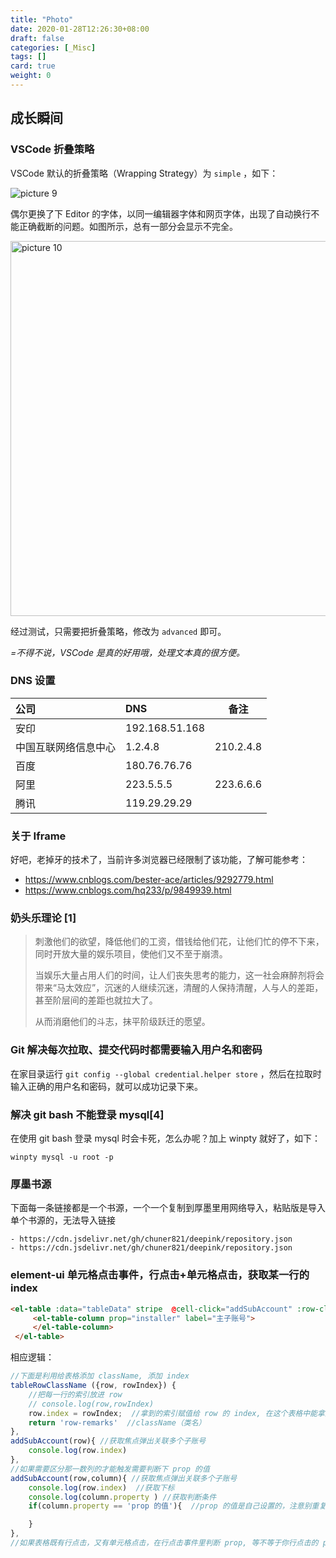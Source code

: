 ```yaml
---
title: "Photo"
date: 2020-01-28T12:26:30+08:00
draft: false
categories: [_Misc]
tags: []
card: true
weight: 0
---
```


<!--more-->

## 成长瞬间

### VSCode 折叠策略

VSCode 默认的折叠策略（Wrapping Strategy）为 `simple` ，如下：

<img alt="picture 9" src="imgs/8c2800b1d32340a32b4e84370b7d66921ad46df2a5b822d7c5515565c78b9222.png" />  

偶尔更换了下 Editor 的字体，以同一编辑器字体和网页字体，出现了自动换行不能正确截断的问题。如图所示，总有一部分会显示不完全。

<img alt="picture 10" src="imgs/3b8886a9753323ac86b7838c1863b9e49cb7080d84269e0850b1e0d0009f50bd.png" width="600" />  

经过测试，只需要把折叠策略，修改为 `advanced` 即可。

*=不得不说，VSCode 是真的好用哦，处理文本真的很方便。* 

### DNS 设置

| 公司                 | DNS            | 备注      |
|:-------------------|:---------------|-----------|
| 安印                 | 192.168.51.168 |           |
| 中国互联网络信息中心 | 1.2.4.8        | 210.2.4.8 |
| 百度                 | 180.76.76.76   |           |
| 阿里                 | 223.5.5.5      | 223.6.6.6 |
| 腾讯                 | 119.29.29.29   |           |

### 关于 Iframe 

好吧，老掉牙的技术了，当前许多浏览器已经限制了该功能，了解可能参考：
- https://www.cnblogs.com/bester-ace/articles/9292779.html
- https://www.cnblogs.com/hq233/p/9849939.html

### 奶头乐理论 [1]

> 刺激他们的欲望，降低他们的工资，借钱给他们花，让他们忙的停不下来，同时开放大量的娱乐项目，使他们又不至于崩溃。
>   
> 当娱乐大量占用人们的时间，让人们丧失思考的能力，这一社会麻醉剂将会带来“马太效应”，沉迷的人继续沉迷，清醒的人保持清醒，人与人的差距，甚至阶层间的差距也就拉大了。  
> 
> 从而消磨他们的斗志，抹平阶级跃迁的愿望。

### Git 解决每次拉取、提交代码时都需要输入用户名和密码

在家目录运行 `git config --global credential.helper store` ，然后在拉取时输入正确的用户名和密码，就可以成功记录下来。

### 解决 git bash 不能登录 mysql[4]

在使用 git bash 登录 mysql 时会卡死，怎么办呢？加上 winpty 就好了，如下：

```
winpty mysql -u root -p
```

### 厚墨书源

下面每一条链接都是一个书源，一个一个复制到厚墨里用网络导入，粘贴版是导入单个书源的，无法导入链接

```
- https://cdn.jsdelivr.net/gh/chuner821/deepink/repository.json
- https://cdn.jsdelivr.net/gh/chuner821/deepink/repository.json
```

### element-ui 单元格点击事件，行点击+单元格点击，获取某一行的 index

```html
<el-table :data="tableData" stripe  @cell-click="addSubAccount" :row-class-name="tableRowClassName">
     <el-table-column prop="installer" label="主子账号">
     </el-table-column>
 </el-table>
```

相应逻辑：

```js
//下面是利用给表格添加 className, 添加 index
tableRowClassName ({row, rowIndex}) {
	//把每一行的索引放进 row
	// console.log(row,rowIndex)
	row.index = rowIndex;  //拿到的索引赋值给 row 的 index, 在这个表格中能拿到 row 的里面都会包含 index
	return 'row-remarks'  //className（类名）
},
addSubAccount(row){ //获取焦点弹出关联多个子账号
	console.log(row.index)
},
//如果需要区分那一数列的才能触发需要判断下 prop 的值
addSubAccount(row,column){ //获取焦点弹出关联多个子账号
	console.log(row.index)  //获取下标
	console.log(column.property ) //获取判断条件
	if(column.property == 'prop 的值'){  //prop 的值是自己设置的，注意别重复设置同一个值

	}
},
//如果表格既有行点击，又有单元格点击，在行点击事件里判断 prop, 等不等于你行点击的 prop, 如果等于直接 return false  跳出
```